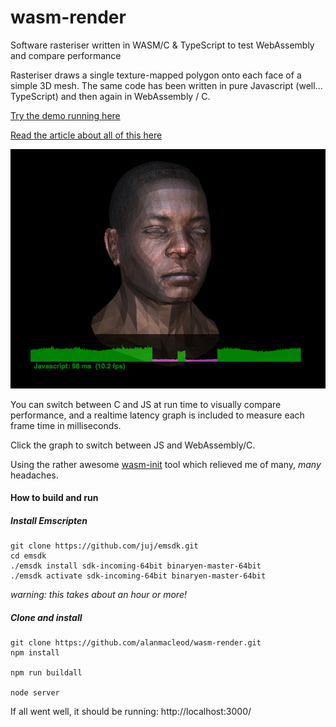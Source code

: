# wasm-render
Software rasteriser written in WASM/C &amp; TypeScript to test WebAssembly and compare performance

Rasteriser draws a single texture-mapped polygon onto each face of a simple 3D mesh. The same code has been written in pure Javascript (well... TypeScript) and then again in WebAssembly / C.

[Try the demo running here](http://demos.alanmacleod.eu/wasm-render/pub/)

[Read the article about all of this here](https://medium.com/@lady_shapes/webassembly-workout-back-to-the-future-part-1-compilation-and-memory-8265e634ef90)

![alt tag](https://raw.githubusercontent.com/alanmacleod/wasm-render/master/pub/img/screenshot2.jpg)

You can switch between C and JS at run time to visually compare performance, and a realtime latency graph is included to measure each frame time in milliseconds.

Click the graph to switch between JS and WebAssembly/C.

Using the rather awesome [wasm-init](https://github.com/shamadee/wasm-init) tool which relieved me of many, *many* headaches.

#### How to build and run


##### Install Emscripten
```
git clone https://github.com/juj/emsdk.git
cd emsdk
./emsdk install sdk-incoming-64bit binaryen-master-64bit
./emsdk activate sdk-incoming-64bit binaryen-master-64bit
```
_warning: this takes about an hour or more!_

##### Clone and install
```
git clone https://github.com/alanmacleod/wasm-render.git
npm install

npm run buildall

node server
```

If all went well, it should be running: http://localhost:3000/
